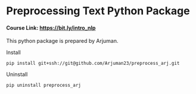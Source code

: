 # Preprocessing Text Python Package

#### Course Link: https://bit.ly/intro_nlp

This python package is prepared by Arjuman.

Install

`pip install git+ssh://git@github.com/Arjuman23/preprocess_arj.git`

Uninstall

`pip uninstall preprocess_arj`
